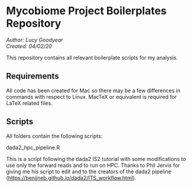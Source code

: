 # Mycobiome Project Boilerplates Repository

*Author: Lucy Goodyear*  
*Created: 04/02/20*

This repository contains all relevant boilerplate scripts for my analysis.

## Requirements

All code has been created for Mac so there may be a few differences in commands with respect to Linux. MacTeX or equivalent is required for LaTeX related files.

## Scripts

All folders contain the following scripts:

dada2_hpc_pipeline.R

This is a script following the dada2 IS2 tutorial with some modifications to use only the forward reads and to run on HPC. Thanks to Phil Jervis for giving me his script to edit and to the creators of the dada2 pipeline (https://benjjneb.github.io/dada2/ITS_workflow.html).
